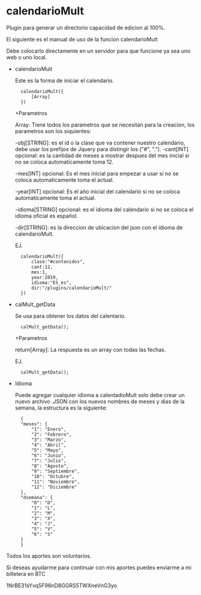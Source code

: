 calendarioMult
==========
Plugin para generar un directorio capacidad de edicion al 100%.

El siguiente es el manual de uso de la funcion calendarioMult

Debe colocarlo directamente en un servidor para que funcione ya sea uno web o uno local.

- calendarioMult

	Este es la forma de iniciar el calendario.
	
		calendarioMult({
			[Array]
		})

	+Parametros

	Array: Tiene todos los parametros que se necesitan para la creacion, los parametros son los siquientes:
	
	-obj[STRING]: es el id o la clase que va contener nuestro calendario, debe usar los prefijos de Jquery para distingir los ("#", ".").
	-cant[INT] opcional: es la cantidad de meses a mostrar despues del mes inicial si no se coloca automaticamente toma 12.
	
	-mes[INT] opcional: Es el mes inicial para empezar a usar si no se coloca automaticamente toma el actual.
	
	-year[INT] opcional: Es el año inicial del calendario si no se coloca automaticamente toma el actual.
	
	-idioma[STRING] opcional: es el idioma del calendario si no se coloca el idioma oficial es español.
	
	-dir[STRING]: es la direccion de ubicacion del json con el idioma de calendarioMult.

	EJ.
	
		calendarioMult({
			clase:"#contenidos",
			cant:12,
			mes:1,
			year:2019,
			idioma:"ES_es",
			dir:"/plugins/calendarioMult/"
		})

- calMult_getData

	Se usa para obtener los datos del calentario.
	
		calMult_getData();

	+Parametros
	
	return[Array]: La respuesta es un array con todas las fechas.

	EJ.
	
		calMult_getData();

- Idioma

	Puede agregar cualquier idioma a calentadioMult solo debe crear un nuevo archivo .JSON con los nuevos nombres de meses y dias de la semana, la estructura es la siguiente:

		{
		"meses": {
		    "1": "Enero",
		    "2": "Febrero",
		    "3": "Marzo",
		    "4": "Abril",
		    "5": "Mayo",
		    "6": "Junio",
		    "7": "Julio",
		    "8": "Agosto",
		    "9": "Septiembre",
		    "10": "Octubre",
		    "11": "Noviembre",
		    "12": "Diciembre"
		},
		"dsemana": {
		    "0": "D",
		    "1": "L",
		    "2": "M",
		    "3": "X",
		    "4": "J",
		    "5": "V",
		    "6": "S"
		}
		}

Todos los aportes son voluntarios.

Si deseas ayudarme para continuar con mis aportes puedes enviarme a mi billetera en BTC

1NrBE31sYvq5F96nD8GGRS5TWXneVnG3yo